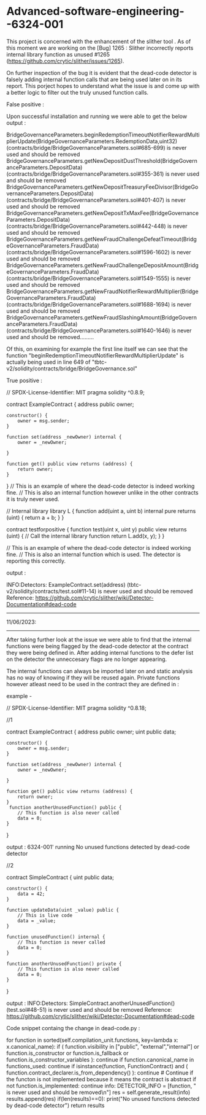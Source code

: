# Advanced-software-engineering--6324-001

This project is concerned with the enhancement of the slither tool . As of this moment we are working on the [Bug] 1265 : Slither incorrectly reports internal library function as unused #1265 (https://github.com/crytic/slither/issues/1265).

On further inspection of the bug it is evident that the dead-code detector is falsely adding internal function calls that are being used later on in its report. This porject hopes to understand what the issue is and come up with a better logic to filter out the truly unused function calls.

False positive :

Upon successful installation and running we were able to get the below output :

BridgeGovernanceParameters.beginRedemptionTimeoutNotifierRewardMultiplierUpdate(BridgeGovernanceParameters.RedemptionData,uint32) (contracts/bridge/BridgeGovernanceParameters.sol#685-699) is never used and should be removed
BridgeGovernanceParameters.getNewDepositDustThreshold(BridgeGovernanceParameters.DepositData) (contracts/bridge/BridgeGovernanceParameters.sol#355-361) is never used and should be removed
BridgeGovernanceParameters.getNewDepositTreasuryFeeDivisor(BridgeGovernanceParameters.DepositData) (contracts/bridge/BridgeGovernanceParameters.sol#401-407) is never used and should be removed
BridgeGovernanceParameters.getNewDepositTxMaxFee(BridgeGovernanceParameters.DepositData) (contracts/bridge/BridgeGovernanceParameters.sol#442-448) is never used and should be removed
BridgeGovernanceParameters.getNewFraudChallengeDefeatTimeout(BridgeGovernanceParameters.FraudData) (contracts/bridge/BridgeGovernanceParameters.sol#1596-1602) is never used and should be removed
BridgeGovernanceParameters.getNewFraudChallengeDepositAmount(BridgeGovernanceParameters.FraudData) (contracts/bridge/BridgeGovernanceParameters.sol#1549-1555) is never used and should be removed
BridgeGovernanceParameters.getNewFraudNotifierRewardMultiplier(BridgeGovernanceParameters.FraudData) (contracts/bridge/BridgeGovernanceParameters.sol#1688-1694) is never used and should be removed
BridgeGovernanceParameters.getNewFraudSlashingAmount(BridgeGovernanceParameters.FraudData) (contracts/bridge/BridgeGovernanceParameters.sol#1640-1646) is never used and should be removed.........

Of this, on examining for example the first line itself we can see that the function "beginRedemptionTimeoutNotifierRewardMultiplierUpdate" is actually being used in line 649 of "tbtc-v2/solidity/contracts/bridge/BridgeGovernance.sol"

True positive :

// SPDX-License-Identifier: MIT
pragma solidity ^0.8.9;

contract ExampleContract {
    address public owner;
    
    constructor() {
        owner = msg.sender;
    }

    function set(address _newOwner) internal {
        owner = _newOwner;
       
    }

    function get() public view returns (address) {
        return owner;
    }
}
// This is an example of where the dead-code detector is indeed working fine. 
// This is also an internal function however unlike in the other contracts it is truly never used.

// Internal library
library L {
    function add(uint a, uint b) internal pure returns (uint) {
        return a + b;
    }
}

contract testforpositive {
    function test(uint x, uint y) public view returns (uint) {
        // Call the internal library function
        return L.add(x, y);
    }
}


// This is an example of where the dead-code detector is indeed working fine. 
// This is also an internal function which is used. The detector is reporting this correctly.


output : 

INFO:Detectors:
ExampleContract.set(address) (tbtc-v2/solidity/contracts/test.sol#11-14) is never used and should be removed
Reference: https://github.com/crytic/slither/wiki/Detector-Documentation#dead-code

************************************************************************************************************************************************************************************************************************************************************************
11/06/2023:
************************************************************************************************************************************************************************************************************************************************************************

After taking further look at the issue we were able to find that the internal functions were being flagged by the dead-code detector at the contract they were being defined in. After adding internal functions to the defer list on the detector the unneccesary flags are no longer appearing.

The internal functions can always be imported later on and static analysis has no way of knowing if they will be reused again. Private functions however atleast need to be used in the contract they are defined in :

example -

// SPDX-License-Identifier: MIT
pragma solidity ^0.8.18;

//1

contract ExampleContract {
    address public owner;
    uint public data;

    constructor() {
        owner = msg.sender;
    }

    function set(address _newOwner) internal {
        owner = _newOwner;
       
    }

    function get() public view returns (address) {
        return owner;
    }
     function anotherUnusedFunction() public {
        // This function is also never called
        data = 0;
    }
}

output : 
6324-001' running
No unused functions detected by dead-code detector

//2

contract SimpleContract {
    uint public data;

    constructor() {
        data = 42;
    }

    function updateData(uint _value) public {
        // This is live code
        data = _value;
    }

    function unusedFunction() internal {
        // This function is never called
        data = 0;
    }

    function anotherUnusedFunction() private {
        // This function is also never called
        data = 0;
    }
}

output :
INFO:Detectors:
SimpleContract.anotherUnusedFunction() (test.sol#48-51) is never used and should be removed
Reference: https://github.com/crytic/slither/wiki/Detector-Documentation#dead-code


Code snippet containg the change in dead-code.py :


 for function in sorted(self.compilation_unit.functions, key=lambda x: x.canonical_name):
            if (
                function.visibility in ["public", "external","internal"]
                or function.is_constructor
                or function.is_fallback
                or function.is_constructor_variables
            ):
                continue
            if function.canonical_name in functions_used:
                continue
            if isinstance(function, FunctionContract) and (
                function.contract_declarer.is_from_dependency()
            ):
                continue
            # Continue if the functon is not implemented because it means the contract is abstract
            if not function.is_implemented:
                continue
            info: DETECTOR_INFO = [function, " is never used and should be removed\n"]
            res = self.generate_result(info)
            results.append(res)
        if(len(results)==0):
             print("No unused functions detected by dead-code detector")
        return results

    
